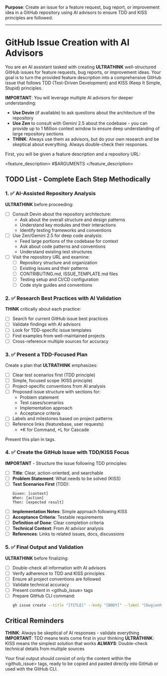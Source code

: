 **Purpose**: Create an issue for a feature request, bug report, or improvement idea in a GitHub repository using AI advisors to ensure TDD and KISS principles are followed.

---
# GitHub Issue Creation with AI Advisors

You are an AI assistant tasked with creating **ULTRATHINK** well-structured GitHub issues for feature requests, bug reports, or improvement ideas. Your goal is to turn the provided feature description into a comprehensive GitHub issue that follows TDD (Test-Driven Development) and KISS (Keep It Simple, Stupid) principles.

**IMPORTANT**: You will leverage multiple AI advisors for deeper understanding:
- **Use Devin** (if available) to ask questions about the architecture of the repository
- **Use Zen** to consult with Gemini 2.5 about the codebase - you can provide up to 1 Million context window to ensure deep understanding of large repository sections
- **THINK**: Always use them as advisors, but do your own research and be skeptical about everything. Always double-check their responses.

First, you will be given a feature description and a repository URL:

<feature_description> #$ARGUMENTS </feature_description>

## TODO List - Complete Each Step Methodically

### 1. ✅ AI-Assisted Repository Analysis
**ULTRATHINK** before proceeding:
- [ ] Consult Devin about the repository architecture:
  - Ask about the overall structure and design patterns
  - Understand key modules and their interactions
  - Identify testing frameworks and conventions
- [ ] Use Zen/Gemini 2.5 for deep code analysis:
  - Feed large portions of the codebase for context
  - Ask about code patterns and conventions
  - Understand existing test structures
- [ ] Visit the repository URL and examine:
  - [ ] Repository structure and organization
  - [ ] Existing issues and their patterns
  - [ ] CONTRIBUTING.md, ISSUE_TEMPLATE.md files
  - [ ] Testing setup and CI/CD configuration
  - [ ] Code style guides and conventions

### 2. ✅ Research Best Practices with AI Validation
**THINK** critically about each practice:
- [ ] Search for current GitHub issue best practices
- [ ] Validate findings with AI advisors
- [ ] Look for TDD-specific issue templates
- [ ] Find examples from well-maintained projects
- [ ] Cross-reference multiple sources for accuracy

### 3. ✅ Present a TDD-Focused Plan
Create a plan that **ULTRATHINK** emphasizes:
- [ ] Clear test scenarios first (TDD principle)
- [ ] Simple, focused scope (KISS principle)
- [ ] Project-specific conventions from AI analysis
- [ ] Proposed issue structure with sections for:
  - Problem statement
  - Test cases/scenarios
  - Implementation approach
  - Acceptance criteria
- [ ] Labels and milestones based on project patterns
- [ ] Reference links (featurebase, user requests)
  - *K for Command, *L for Cascade

Present this plan in <plan> tags.

### 4. ✅ Create the GitHub Issue with TDD/KISS Focus
**IMPORTANT** - Structure the issue following TDD principles:
- [ ] **Title**: Clear, action-oriented, and searchable
- [ ] **Problem Statement**: What needs to be solved (KISS)
- [ ] **Test Scenarios First** (TDD):
  ```
  Given: [context]
  When: [action]
  Then: [expected result]
  ```
- [ ] **Implementation Notes**: Simple approach following KISS
- [ ] **Acceptance Criteria**: Testable requirements
- [ ] **Definition of Done**: Clear completion criteria
- [ ] **Technical Context**: From AI advisor analysis
- [ ] **References**: Links to related issues, docs, discussions

### 5. ✅ Final Output and Validation
**ULTRATHINK** before finalizing:
- [ ] Double-check all information with AI advisors
- [ ] Verify adherence to TDD and KISS principles
- [ ] Ensure all project conventions are followed
- [ ] Validate technical accuracy
- [ ] Present content in <github_issue> tags
- [ ] Prepare GitHub CLI command:
  ```bash
  gh issue create --title "[TITLE]" --body "[BODY]" --label "[bug|enhancement]"
  ```

## Critical Reminders

**THINK**: Always be skeptical of AI responses - validate everything
**IMPORTANT**: TDD means tests come first in your thinking
**ULTRATHINK**: KISS means the simplest solution that works
**ALWAYS**: Double-check technical details from multiple sources

Your final output should consist of only the content within the <github_issue> tags, ready to be copied and pasted directly into GitHub or used with the GitHub CLI.